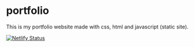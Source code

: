 # portfolio
This is my portfolio website made with css, html and javascript (static site). 


[![Netlify Status](https://api.netlify.com/api/v1/badges/25c1ce0f-eff5-4585-b421-dee0a4387252/deploy-status)](https://app.netlify.com/sites/portfoliopranay/deploys)
